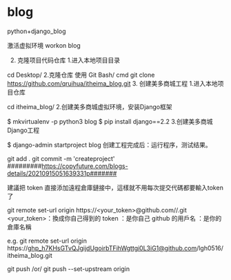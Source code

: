 # blog
python+django_blog

激活虚拟环境 workon blog

2. 克隆项目代码仓库
1.进入本地项目目录

cd Desktop/
2.克隆仓库
使用 Git Bash/ cmd
git clone https://github.com/qruihua/itheima_blog.git
3. 创建美多商城工程
1.进入本地项目仓库

cd itheima_blog/
2.创建美多商城虚拟环境，安装Django框架

$ mkvirtualenv -p python3 blog
$ pip install django==2.2
3.创建美多商城Django工程

$ django-admin startproject blog
创建工程完成后：运行程序，测试结果。

git add .
git commit -m 'createproject'
#########https://copyfuture.com/blogs-details/20210915051639331p#######

建議把 token 直接添加遠程倉庫鏈接中，這樣就不用每次提交代碼都要輸入token 了

git remote set-url origin https://<your_token>@github.com/<USERNAME>/<REPO>.git
<your_token>：換成你自己得到的 token
<USERNAME>：是你自己 github 的用戶名
<REPO>：是你的倉庫名稱

e.g.
git remote set-url origin https://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@github.com/lgh0516/itheima_blog.git

git push
/or/
git push --set-upstream origin <master>




